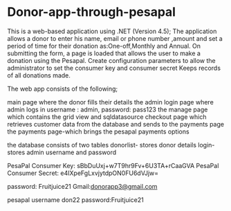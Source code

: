 # Donor-app-through-pesapal
This is a web-based application using .NET (Version 4.5); 
The application allows a donor to enter his name, email or phone number ,amount and set a period of time for their donation as:One-off,Monthly and Annual. 
On submitting the form, a page is loaded that allows the user to make a donation using the Pesapal. 
Create configuration parameters to allow the administrator to set the consumer key and consumer secret
Keeps records of all donations made.

The web app consists of the following;

main page where the donor fills their details
the admin login page where admin logs in username : admin, password: pass123
the manage page which contains the grid view and sqldatasource
checkout page which retrieves customer data from the database and sends to the payments page 
the payments page-which brings the pesapal payments options

the database consists of two tables
donorlist- stores donor details
login-stores admin username and password

PesaPal Consumer Key: sBbDuUxj+w7T9hr9Fv+6U3TA+rCaaGVA
PesaPal Consumer Secret: e4IXpeFgLxvjytdpON0FU6dVJjw=

password: Fruitjuice21
Gmail:donorapp3@gmail.com


pesapal username don22
password:Fruitjuice21
